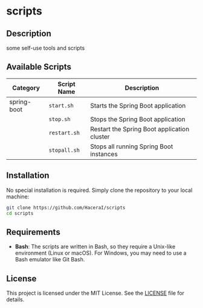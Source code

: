 <h1>scripts</h1>

## Description
some self-use tools and scripts


## Available Scripts

| Category      | Script Name   | Description                              |
|---------------|---------------|------------------------------------------|
| spring-boot   | `start.sh`    | Starts the Spring Boot application       |
|               | `stop.sh`     | Stops the Spring Boot application        |
|               | `restart.sh`  | Restart the Spring Boot application cluster      |
|               | `stopall.sh`  | Stops all running Spring Boot instances  |


## Installation
No special installation is required. Simply clone the repository to your local machine:
```bash
git clone https://github.com/HaceraI/scripts
cd scripts
```


## Requirements
- **Bash**: The scripts are written in Bash, so they require a Unix-like environment (Linux or macOS). For Windows, you may need to use a Bash emulator like Git Bash.


## License
This project is licensed under the MIT License. See the [LICENSE](LICENSE) file for details.
